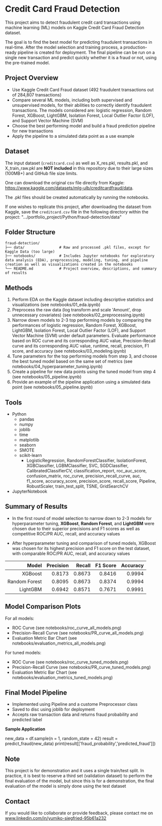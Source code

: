 # Credit Card Fraud Detection

This project aims to detect fraudulent credit card transactions using machine learning (ML) models on Kaggle Credit Card Fraud Detection dataset.

The goal is to find the best model for predicting fraudulent transactions in real-time. After the model selection and training process, a production-ready pipeline is created for deployment. The final pipeline can be run on a single new transaction and predict quickly whether it is a fraud or not, using the pre-trained model.

## Project Overview

- Use Kaggle Credit Card Fraud dataset (492 fraudulent transactions out of 284,807 transactions)
- Compare several ML models, including both supervised and unsupervised models, for their abilities to correctly identify fraudulent transactions. The models considered are: logistic regression, Random Forest, XGBoost, LightGBM, Isolation Forest, Local Outlier Factor (LOF), and Support Vector Machine (SVM)
- Choose the best performing model and build a fraud prediction pipeline for new transactions
- Apply the pipeline to a simulated data point as a use example

## Dataset

The input dataset (`creditcard.csv`) as well as X_res.pkl, results.pkl, and X_train_raw.pkl are **NOT included** in this repository due to their large sizes (100MB+) and GitHub file size limits. 

One can download the original csv file directly from Kaggle: <https://www.kaggle.com/datasets/mlg-ulb/creditcardfraud/data>.

The .pkl files should be created automatically by running the notebooks.

If one wishes to replicate this project, after downloading the dataset from Kaggle, save the `creditcard.csv` file in the following directory within the project: ".../portfolio_project/Python/fraud-detection/data"

## Folder Structure
```
fraud-detection/
├── data/                # Raw and processed .pkl files, except for Kaggle Data (too large)
├── notebooks/           # Includes Jupyter notebooks for exploratory data analysis (EDA), preprocessing, modeling, tuning, and pipeline creation as well as visualizations created in the notebooks
└── README.md            # Project overview, descriptions, and summary of results
```

## Methods

1. Perform EDA on the Kaggle dataset including descriptive statistics and visualizations (see notebooks/01_eda.ipynb)
2. Preprocess the raw data (log transform and scale 'Amount', drop unnecessary covariates) (see notebooks/02_preprocessing.ipynb)
3. Narrow down models to 2-3 top performing models by comparing the performances of logistic regression, Random Forest, XGBoost, LightGBM, Isolation Forest, Local Outlier Factor (LOF), and Support Vector Machine (SVM) under default parameters. Evaluate performance based on ROC curve and its corresponding AUC value, Precision-Recall curve and its corresponding AUC value, runtime, recall, precision, F1 score, and accuracy (see notebooks/03_modeling.ipynb)
4. Tune parameters for the top performing models from step 3, and choose the best tuned model based on the same set of metrics (see notebooks/04_hyperparameter_tuning.ipynb)
5. Create a pipeline for new data points using the tuned model from step 4 (see notebooks/05_pipeline.ipynb)
6. Provide an example of the pipeline application using a simulated data point (see notebooks/05_pipeline.ipynb)

## Tools

- Python
    - pandas
    - numpy
    - joblib
    - time
    - matplotlib
    - seaborn
    - SMOTE
    - scikit-learn
        - LogisticRegression, RandomForestClassifier, IsolationForest, XGBClassifier, LGBMClassifier, SVC, SGDClassifier, CalibratedClassifierCV, classification_report, roc_auc_score, confusion_matrix, roc_curve, precision_recall_curve, auc, f1_score, accuracy_score, precision_score, recall_score, Pipeline, RobustScaler, train_test_split, TSNE, GridSearchCV
- JupyterNotebook

## Summary of Results

- In the first round of model selection to narrow down to 2-3 models for hyperparameter tuning, **XGBoost**, **Random Forest**, and **LightGBM** were chosen due to their superior precisions and F1 scores as well as competitive ROC/PR AUC, recall, and accuracy values

- After hyperparameter tuning and comparison of tuned models, XGBoost was chosen for its highest precision and F1 score on the test dataset, with comparable ROC/PR AUC, recall, and accuracy values

| Model         | Precision | Recall | F1 Score | Accuracy |
|--------------:|----------:|-------:|---------:|---------:|
| XGBoost       | 0.8173    | 0.8673 | 0.8416   | 0.9994   |
| Random Forest | 0.8095    | 0.8673 | 0.8374   | 0.9994   |
| LightGBM      | 0.6942    | 0.8571 | 0.7671   | 0.9991   |
 

## Model Comparison Plots

For all models:
- ROC Curve (see notebooks/roc_curve_all_models.png)
- Precision-Recall Curve (see notebooks/PR_curve_all_models.png)
- Evaluation Metric Bar Chart (see notebooks/evaluation_metrics_all_models.png)

For tuned models:
- ROC Curve (see notebooks/roc_curve_tuned_models.png)
- Precision-Recall Curve (see notebooks/PR_curve_tuned_models.png)
- Evaluation Metric Bar Chart (see notebooks/evaluation_metrics_tuned_models.png)

## Final Model Pipeline

- Implemented using Pipeline and a custome Preprocessor class
- Saved to disc using joblib for deployment
- Accepts raw transaction data and returns fraud probability and predicted label

**Sample Application**

new_data = df.sample(n = 1, random_state = 42)
result = predict_fraud(new_data)
print(result[['fraud_probability','predicted_fraud']])

## Note

This project is for demonstration and it uses a single train/test split. In practice, it is best to reserve a third set (validation dataset) to perform the final evaluation of the model, but since this is for a demonstration, the final evaluation of the model is simply done using the test dataset

## Contact

If you would like to collaborate or provide feedback, please contact me on www.linkedin.com/in/yumiko-siegfried-95b61a232